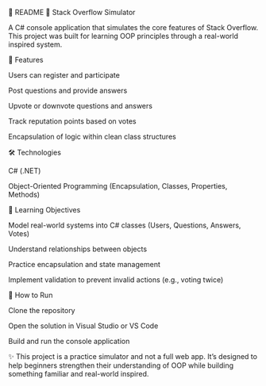 📝 README
💬 Stack Overflow Simulator

A C# console application that simulates the core features of Stack Overflow. This project was built for learning OOP principles through a real-world inspired system.

🚀 Features

Users can register and participate

Post questions and provide answers

Upvote or downvote questions and answers

Track reputation points based on votes

Encapsulation of logic within clean class structures

🛠️ Technologies

C# (.NET)

Object-Oriented Programming (Encapsulation, Classes, Properties, Methods)

🎯 Learning Objectives

Model real-world systems into C# classes (Users, Questions, Answers, Votes)

Understand relationships between objects

Practice encapsulation and state management

Implement validation to prevent invalid actions (e.g., voting twice)

📂 How to Run

Clone the repository

Open the solution in Visual Studio or VS Code

Build and run the console application

✨ This project is a practice simulator and not a full web app. It’s designed to help beginners strengthen their understanding of OOP while building something familiar and real-world inspired.
